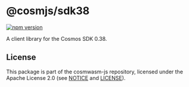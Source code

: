 # @cosmjs/sdk38

[![npm version](https://img.shields.io/npm/v/@cosmjs/sdk38.svg)](https://www.npmjs.com/package/@cosmjs/sdk38)

A client library for the Cosmos SDK 0.38.

## License

This package is part of the cosmwasm-js repository, licensed under the Apache
License 2.0 (see
[NOTICE](https://github.com/CosmWasm/cosmjs/blob/master/NOTICE) and
[LICENSE](https://github.com/CosmWasm/cosmjs/blob/master/LICENSE)).
